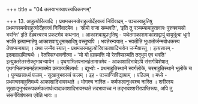 +++
title = "04 तत्स्वाभाव्यापत्त्यधिकरणम्"

+++
13. आहुत्योरित्यादि । प्रथमचरमयोराहुत्योर्देहवत्त्वं निर्विवादम् - पञ्चस्वाहुतिषु प्रथमचरमयोराहुत्योर्देहवत्त्वं निर्विवादमेव । 'सोमो राजा सम्भवति', 'इति तु पञ्चम्यामाहुतावापः पुरुषवचसो भवन्ति' इति देहवत्त्वस्य प्रकटमेव कथनात् । आकाशवायुप्रभृतिषु - यथेतमाकाशमाकाशाद्वायुं वायुर्भूत्वा धूमो भवति इत्याम्नातेषु आकाशवायुधूमाब्भ्रादिषु वस्तुष्वपि । भवतेरन्वयात् - भवतीति भूधातोर्जन्मबोधकस्य तेष्वप्यन्वयात् । तथा जन्मैव स्यात् - प्रथमचरमाहुत्योरिवाकाशादिभावेन जन्मैवास्तु । इत्यसारम् - इदमग्राह्यमित्यर्थः । रेतस्सिग्भावनीत्या - 'यो यो ह्यन्नमत्ति यो रेतस्सिञ्चति तद्भूय एव भवति' इत्युक्तरेतस्सेक्तृभावन्यायेन । पृथगाभिलपनानर्हतामात्रमेव - आकाशादिभावेऽपि संसर्गविशेषात् पृथगभिलपनानर्हतामात्रमेव प्रत्याय्यमित्यर्थः । द्युभ्वोः - प्रथमाहुतिस्थाने स्वर्गलोके, चरमाहुतिस्थाने भूलोके च । पुण्यप्रसाध्यं फलम् - सुखानुभवरूपं फलम् । इह - पञ्चाग्निविद्यायाम् । पठितम् । मध्ये - प्रथमचरमाहुतिमध्ये आकाशादिभावस्थले । भोगश्च नास्ति - कर्मफलानुभवश्च नास्ति । शरीरस्य सुखाद्यनुभवरूपकर्मफलार्थत्वादाकाशादिभावस्थले तदभावाच्च न तद्भावश्शरीरप्राप्तिरूपः, अपि तु संसर्गविशेषरूप एवेति भावः ॥